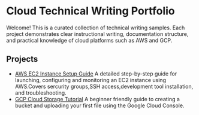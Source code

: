 # Cloud Technical Writing Portfolio 
Welcome! This is a curated collection of technical writing samples. Each project demonstrates clear instructional writing, documentation structure, and practical knowledge of cloud platforms such as AWS and GCP.

## Projects

- [AWS EC2 Instance Setup Guide](aws-ec2-setup-guide/README.md)
A detailed step-by-step guide for launching, configuring and monitoring an EC2 instance using AWS.Covers sercurity groups,SSH access,development tool installation, and troubleshooting.
- [GCP Cloud Storage Tutorial](gcp-cloud-storage-tutorial/README.md)
A beginner friendly guide to creating a bucket and uploading your first file using the Google Cloud Console.

